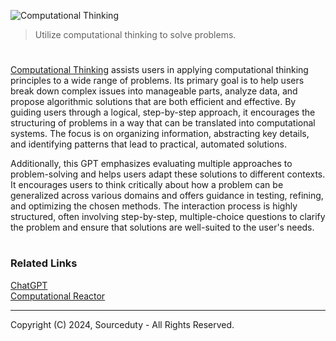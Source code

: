 ![Computational Thinking](https://github.com/user-attachments/assets/0a3b2da8-814c-41a6-bb7b-e2a562622951)

> Utilize computational thinking to solve problems.

#

[Computational Thinking](https://chatgpt.com/g/g-aYGM8Fap6-computational-thinking) assists users in applying computational thinking principles to a wide range of problems. Its primary goal is to help users break down complex issues into manageable parts, analyze data, and propose algorithmic solutions that are both efficient and effective. By guiding users through a logical, step-by-step approach, it encourages the structuring of problems in a way that can be translated into computational systems. The focus is on organizing information, abstracting key details, and identifying patterns that lead to practical, automated solutions.

Additionally, this GPT emphasizes evaluating multiple approaches to problem-solving and helps users adapt these solutions to different contexts. It encourages users to think critically about how a problem can be generalized across various domains and offers guidance in testing, refining, and optimizing the chosen methods. The interaction process is highly structured, often involving step-by-step, multiple-choice questions to clarify the problem and ensure that solutions are well-suited to the user's needs.

#
### Related Links

[ChatGPT](https://github.com/sourceduty/ChatGPT)
<br>
[Computational Reactor](https://github.com/sourceduty/Computational_Reactor)

***
Copyright (C) 2024, Sourceduty - All Rights Reserved.
